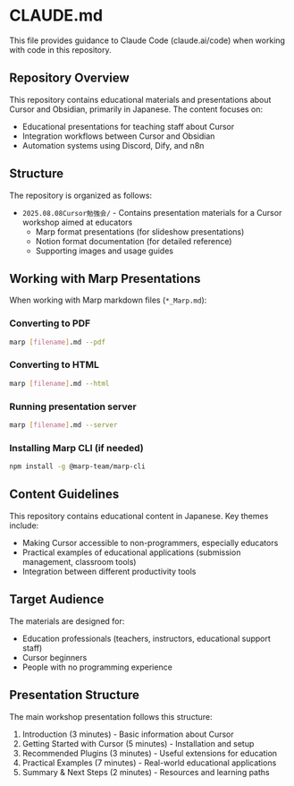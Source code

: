 # CLAUDE.md

This file provides guidance to Claude Code (claude.ai/code) when working with code in this repository.

## Repository Overview

This repository contains educational materials and presentations about Cursor and Obsidian, primarily in Japanese. The content focuses on:
- Educational presentations for teaching staff about Cursor
- Integration workflows between Cursor and Obsidian
- Automation systems using Discord, Dify, and n8n

## Structure

The repository is organized as follows:
- `2025.08.08Cursor勉強会/` - Contains presentation materials for a Cursor workshop aimed at educators
  - Marp format presentations (for slideshow presentations)
  - Notion format documentation (for detailed reference)
  - Supporting images and usage guides

## Working with Marp Presentations

When working with Marp markdown files (`*_Marp.md`):

### Converting to PDF
```bash
marp [filename].md --pdf
```

### Converting to HTML
```bash
marp [filename].md --html
```

### Running presentation server
```bash
marp [filename].md --server
```

### Installing Marp CLI (if needed)
```bash
npm install -g @marp-team/marp-cli
```

## Content Guidelines

This repository contains educational content in Japanese. Key themes include:
- Making Cursor accessible to non-programmers, especially educators
- Practical examples of educational applications (submission management, classroom tools)
- Integration between different productivity tools

## Target Audience

The materials are designed for:
- Education professionals (teachers, instructors, educational support staff)
- Cursor beginners
- People with no programming experience

## Presentation Structure

The main workshop presentation follows this structure:
1. Introduction (3 minutes) - Basic information about Cursor
2. Getting Started with Cursor (5 minutes) - Installation and setup
3. Recommended Plugins (3 minutes) - Useful extensions for education
4. Practical Examples (7 minutes) - Real-world educational applications
5. Summary & Next Steps (2 minutes) - Resources and learning paths